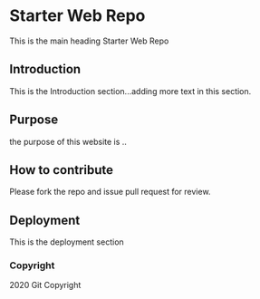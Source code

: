 # Starter Web Repo

This is the main heading Starter Web Repo

## Introduction

This is the Introduction section...adding more text in this section.

## Purpose

the purpose of this website is ..

## How to contribute

Please fork the repo and issue pull request for review.

## Deployment

This is the deployment section

### Copyright

2020 Git Copyright
